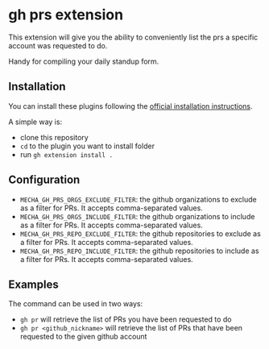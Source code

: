 # gh prs extension

This extension will give you the ability to conveniently list the prs a specific account was requested to do.

Handy for compiling your daily standup form.

## Installation

You can install these plugins following the [official installation instructions](https://cli.github.com/manual/gh_extension_install).

A simple way is:
- clone this repository
- `cd` to the plugin you want to install folder
- run `gh extension install .`

## Configuration

- `MECHA_GH_PRS_ORGS_EXCLUDE_FILTER`: the github organizations to exclude as a filter for PRs. It accepts comma-separated values.
- `MECHA_GH_PRS_ORGS_INCLUDE_FILTER`: the github organizations to include as a filter for PRs. It accepts comma-separated values.
- `MECHA_GH_PRS_REPO_EXCLUDE_FILTER`: the github repositories to exclude as a filter for PRs. It accepts comma-separated values.
- `MECHA_GH_PRS_REPO_INCLUDE_FILTER`: the github repositories to include as a filter for PRs. It accepts comma-separated values.

## Examples

The command can be used in two ways:

- `gh pr` will retrieve the list of PRs you have been requested to do
- `gh pr <github_nickname>` will retrieve the list of PRs that have been requested to the given github account
